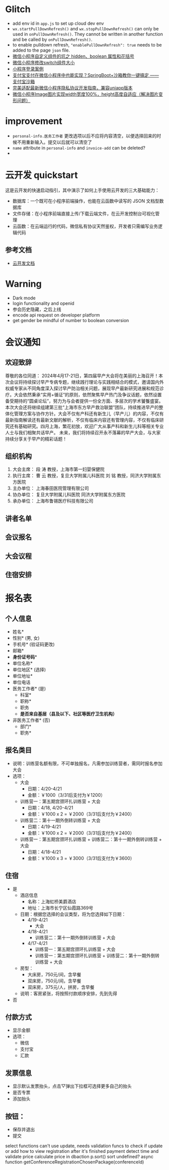 # Glitch
- add env id in `app.js` to set up cloud dev env
- `wx.startPullDownRefresh()` and `wx.stopPullDownRefresh()` can only be used in `onPullDownRefresh()`. They cannot be written in another function and be called by `onPullDownRefresh()`.
- to enable pulldown refresh, `"enablePullDownRefresh": true` needs to be added to the page `json` file.
- [微信小程序自定义组件的坑之 hidden、boolean 属性和花括号](https://www.cnblogs.com/flipped/p/15640229.html)
- [微信小程序修改switch组件大小](https://juejin.cn/post/6844903609411305486)
- [小程序登录案例](https://www.jianshu.com/p/7414a543c622)
- [支付宝支付在微信小程序中也能实现？SpringBoot+沙箱教你一键搞定 —— 支付宝沙箱](https://www.bilibili.com/read/cv26705328/)
- [完美适配最新微信小程序隐私协议开发指南，兼容uniapp版本](https://zhuanlan.zhihu.com/p/652937327)
- [微信小程序Image图片实现width宽度100%，height高度自适应（解决图片变形问题）](https://blog.csdn.net/qq15577969/article/details/102664532)

# improvement
- `personal-info.医务工作者` 更改选项以后不应将内容清空，以便选择回来的时候不用重新输入。提交以后就可以清空了 
- `name` attribute in `personal-info` and `invoice-add` can be deleted?
- 


# 云开发 quickstart

这是云开发的快速启动指引，其中演示了如何上手使用云开发的三大基础能力：

- 数据库：一个既可在小程序前端操作，也能在云函数中读写的 JSON 文档型数据库
- 文件存储：在小程序前端直接上传/下载云端文件，在云开发控制台可视化管理
- 云函数：在云端运行的代码，微信私有协议天然鉴权，开发者只需编写业务逻辑代码

## 参考文档

- [云开发文档](https://developers.weixin.qq.com/miniprogram/dev/wxcloud/basis/getting-started.html)

# Warning
- Dark mode
- login functionality and openid
- 参会历史隐藏，之后上线
- encode api request on developer platform
- get gender be mindful of number to boolean conversion 

# 会议通知
## 欢迎致辞
尊敬的各位同道：
2024年4月17-21日，第四届早产大会将在美丽的上海召开！本次会议将持续探讨早产专病专题，继续践行理论与实践相结合的模式，邀请国内外权威专家从不同角度深入探讨早产防治相关问题，展现早产最新研究进展和规范诊疗。大会依然秉承“实用+循证”的原则，依然聚焦早产热门及争议话题，依然设置备受期待的“圆桌论坛”，努力为与会者提供一份全方面、多层次的学术饕餮盛宴。
本次大会还将继续组建第三批“上海市东方早产救治联盟”团队，持续推进早产的整体化管理方案与协作方针。大会不仅有产科还有新生儿（早产儿）的内容，不仅有最新指南解读还有最新文献的解析，不仅有临床内容还有管理内容，不仅有临床研究还有基础研究。四月上海，繁花初放，欢迎广大从事产科和新生儿科等相关专业人士与我们相聚共话早产。
未来，我们将持续召开永不落幕的早产大会，与大家持续分享关于早产的精彩话题！

## 组织机构
1.	大会主席：	段  涛 教授，上海市第一妇婴保健院
2.	执行主席：	曹  云 教授，复旦大学附属儿科医院
          	  刘  铭 教授，同济大学附属东方医院
3.	主办单位：  上海春田医院管理有限公司
4.	协办单位：	复旦大学附属儿科医院 
          	  同济大学附属东方医院
5.	承办单位：	上海布鲁锡医疗科技有限公司

## 讲者名单
## 会议报名
## 大会议程

## 住宿安排





# 报名表
## 个人信息
- 姓名*
- 性别* (男, 女)
- 手机号* (验证码更改)
- 邮箱*
- **身份证号码***
- 单位名称*
- 单位地区* (选择)
- 单位地址*
- 单位电话
- 医务工作者* (是)
  - 科室*
  - 职称*
  - 职务
  - **是否来自基层（县及以下、社区等医疗卫生机构）**
- 非医务工作者* (否)
  - 部门*
  - 职务*
  
## 报名类目
- 说明：训练营名额有限，不可单独报名，凡需参加训练营者，需同时报名参加大会
- 选项：
  - 大会
    - 日期：4/20-4/21
    - 金额：￥1000（3/31后支付为￥1200）
  - 训练营一：第五期宫颈环扎训练营 + 大会
    - 日期：4/18, 4/20-4/21
    - 金额：￥1000 x 2 = ￥2000（3/31后支付为￥2400）
  - 训练营二：第十一期外倒转训练营 + 大会
    - 日期：4/19-4/21
    - 金额：￥1000 x 2 = ￥2000（3/31后支付为￥2400）
  - 训练营一：第五期宫颈环扎训练营 + 训练营二：第十一期外倒转训练营 + 大会
    - 日期：4/18-4/21
    - 金额：￥1000 x 3 = ￥3000（3/31后支付为￥3600）
  
## 住宿
- 是
  - 酒店信息
    - 名称：上海虹桥美爵酒店
    - 地址：上海市长宁区仙霞路369号
  - 日期：根据您选择的会议类型，将为您选择如下日期：
    - 4/19-4/21
      - 大会
    - 4/18-4/21
      - 训练营二：第十一期外倒转训练营 + 大会
    - 4/17-4/21
      - 训练营一：第五期宫颈环扎训练营 + 大会
      - 训练营一：第五期宫颈环扎训练营 + 训练营二：第十一期外倒转训练营 + 大会
  - 房型：
    - 大床房，750元/间，含早餐
    - 双床房，750元/间，含早餐
    - 双床房，375元/人，拼房，含早餐
  - 说明：客房紧张，将按照付款顺序安排，先到先得
- 否
## 付款方式
- 显示金额
- 选项：
  - 微信
  - 支付宝
  - 汇款
## 发票信息
- 显示默认发票抬头，点击▽弹出下拉框可选择更多自己的抬头
- 是否专票
- 添加抬头
## 按钮：
- 保存并退出
- 提交

select functions can't use update, needs validation funcs to check if update or add
how to view registration after it's finished
payment detect time and validate price
calculate price in dbaction
p.sort() sort undefined? async function getConferenceRegistrationChosenPackage(conferenceId)